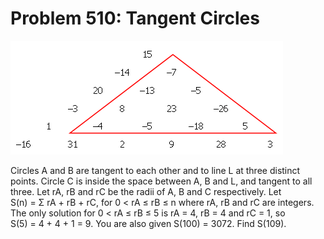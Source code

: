 # Problem 510: Tangent Circles

![p510](img/510.gif)

Circles A and B are tangent to each other and to line L at three
distinct points. Circle C is inside the space between A, B and L, and
tangent to all three. Let rA, rB and rC be the radii of A, B and C
respectively. Let S(n) = Σ rA + rB + rC, for 0 &lt; rA ≤ rB ≤ n where
rA, rB and rC are integers. The only solution for 0 &lt; rA ≤ rB ≤ 5 is
rA = 4, rB = 4 and rC = 1, so S(5) = 4 + 4 + 1 = 9. You are also given
S(100) = 3072. Find S(109).